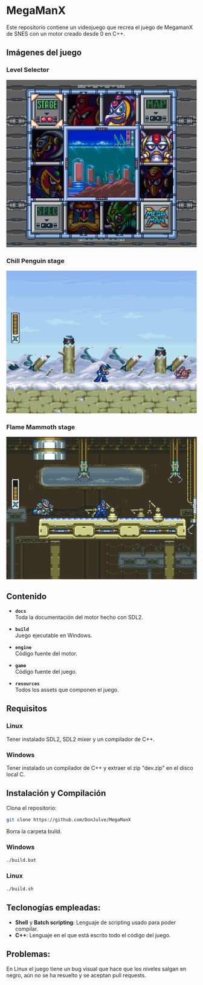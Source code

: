 # MegaManX

Este repositorio contiene un videojuego que recrea el juego de MegamanX de SNES con un motor creado desde 0 en C++.

## Imágenes del juego

### Level Selector
![overview1](/Screenshots/overview1.png "overview1")

### Chill Penguin stage
![overview2](/Screenshots/overview2.png "overview1")

### Flame Mammoth stage
![overview3](/Screenshots/overview3.png "overview3")

## Contenido

- **`docs`**  
  Toda la documentación del motor hecho con SDL2.

- **`build`**  
  Juego ejecutable en Windows.

- **`engine`**  
  Código fuente del motor.

- **`game`**  
  Código fuente del juego.

- **`resources`**  
  Todos los assets que componen el juego.


## Requisitos

### Linux
Tener instalado SDL2, SDL2 mixer y un compilador de C++.

### Windows
Tener instalado un compilador de C++ y extraer el zip "dev.zip" en el disco local C.

## Instalación y Compilación

Clona el repositorio:
```sh
git clone https://github.com/DonJulve/MegaManX
```

Borra la carpeta build.

### Windows

```sh
./build.bat
```

### Linux
```sh
./build.sh
```

## Teclonogías empleadas:

- **Shell** y **Batch scripting**: Lenguaje de scripting usado para poder compilar.
- **C++**: Lenguaje en el que está escrito todo el código del juego.

## Problemas:

En Linux el juego tiene un bug visual que hace que los niveles salgan en negro, aún no se ha resuelto y se aceptan pull requests.
